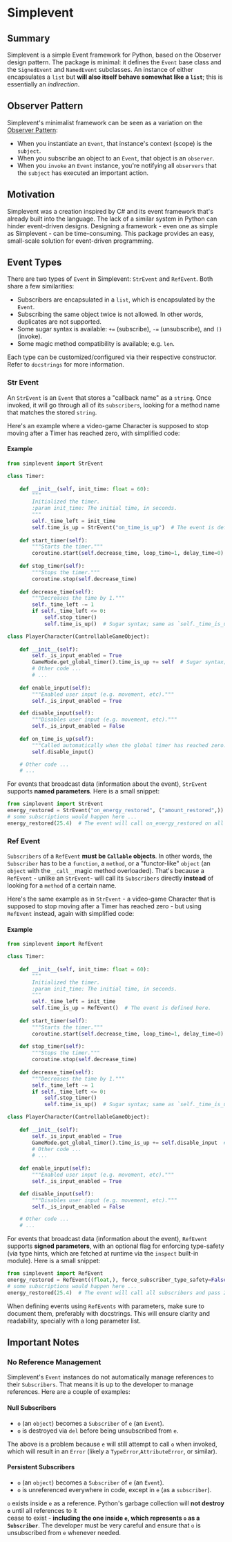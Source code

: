 # Simplevent

## Summary

Simplevent is a simple Event framework for Python, based on the Observer design pattern. The package is minimal: it 
defines the `Event` base class and the `SignedEvent` and `NamedEvent` subclasses. An instance of either encapsulates
a `list` but **will also itself behave somewhat like a `list`**; this is essentially an _indirection_.

## Observer Pattern

Simplevent's minimalist framework can be seen as a variation on the [Observer Pattern](https://en.wikipedia.org/wiki/Observer_pattern):

- When you instantiate an `Event`, that instance's context (scope) is the `subject`.
- When you subscribe an object to an `Event`, that object is an `observer`.
- When you `invoke` an `Event` instance, you're notifying all `observers` that the `subject` has executed an important 
action.

## Motivation

Simplevent was a creation inspired by C# and its event framework that's already built into the language. The lack of a 
similar system in Python can hinder event-driven designs. Designing a framework - even one as simple as Simplevent - 
can be time-consuming. This package provides an easy, small-scale solution for event-driven programming.

## Event Types

There are two types of `Event` in Simplevent: `StrEvent` and `RefEvent`. Both share a few similarities:

- Subscribers are encapsulated in a `list`, which is encapsulated by the `Event`.
- Subscribing the same object twice is not allowed. In other words, duplicates are not supported.
- Some sugar syntax is available: `+=` (subscribe), `-=` (unsubscribe), and `()` (invoke).
- Some magic method compatibility is available; e.g. `len`.

Each type can be customized/configured via their respective constructor. Refer to `docstrings` for more information.

### Str Event

An `StrEvent` is an `Event` that stores a "callback name" as a `string`. Once invoked, it will go through all of its 
`subscribers`, looking for a method name that matches the stored `string`. 

Here's an example where a video-game Character is supposed to stop moving after a Timer has reached zero, with 
simplified code:

#### Example
```python
from simplevent import StrEvent

class Timer:
    
    def __init__(self, init_time: float = 60):
        """
        Initialized the timer.
        :param init_time: The initial time, in seconds.
        """
        self._time_left = init_time
        self.time_is_up = StrEvent("on_time_is_up")  # The event is defined here.
    
    def start_timer(self):
        """Starts the timer."""
        coroutine.start(self.decrease_time, loop_time=1, delay_time=0)
        
    def stop_timer(self):
        """Stops the timer."""
        coroutine.stop(self.decrease_time)
    
    def decrease_time(self):
        """Decreases the time by 1."""
        self._time_left -= 1
        if self._time_left <= 0:
            self.stop_timer()
            self.time_is_up()  # Sugar syntax; same as `self._time_is_up.invoke()`

class PlayerCharacter(ControllableGameObject):
    
    def __init__(self):
        self._is_input_enabled = True
        GameMode.get_global_timer().time_is_up += self  # Sugar syntax; same as `self._time_is_up.add(self)`
        # Other code ...
        # ...
        
    def enable_input(self):
        """Enabled user input (e.g. movement, etc)."""
        self._is_input_enabled = True

    def disable_input(self):
        """Disables user input (e.g. movement, etc)."""
        self._is_input_enabled = False
        
    def on_time_is_up(self):
        """Called automatically when the global timer has reached zero."""
        self.disable_input()

    # Other code ...
    # ...
```

For events that broadcast data (information about the event), `StrEvent` supports **named parameters**. Here is a small 
snippet:

```python
from simplevent import StrEvent
energy_restored = StrEvent("on_energy_restored", ("amount_restored",))
# some subscriptions would happen here ...
energy_restored(25.4)  # The event will call on_energy_restored on all subscribers and pass {"amount_restored": 25.4} via **kwargs.
```

### Ref Event

`Subscribers` of a `RefEvent` **must be `Callable` objects**. In other words, the `Subscriber` has to be a `function`, 
a `method`, or a "functor-like" `object` (an `object` with the`__call__`magic method overloaded). That's because a 
`RefEvent` - unlike an `StrEvent`- will call its `Subscribers` directly **instead** of looking for a `method` of a 
certain name.

Here's the same example as in `StrEvent` - a video-game Character that is supposed to stop moving after a Timer has 
reached zero - but using `RefEvent` instead, again with simplified code:

#### Example
```python
from simplevent import RefEvent

class Timer:
    
    def __init__(self, init_time: float = 60):
        """
        Initialized the timer.
        :param init_time: The initial time, in seconds.
        """
        self._time_left = init_time
        self.time_is_up = RefEvent()  # The event is defined here.
    
    def start_timer(self):
        """Starts the timer."""
        coroutine.start(self.decrease_time, loop_time=1, delay_time=0)
        
    def stop_timer(self):
        """Stops the timer."""
        coroutine.stop(self.decrease_time)
    
    def decrease_time(self):
        """Decreases the time by 1."""
        self._time_left -= 1
        if self._time_left <= 0:
            self.stop_timer()
            self.time_is_up()  # Sugar syntax; same as `self._time_is_up.invoke()`

class PlayerCharacter(ControllableGameObject):
    
    def __init__(self):
        self._is_input_enabled = True
        GameMode.get_global_timer().time_is_up += self.disable_input  # Sugar syntax; same as `self._time_is_up.add(self.disable_input)`
        # Other code ...
        # ...
        
    def enable_input(self):
        """Enabled user input (e.g. movement, etc)."""
        self._is_input_enabled = True

    def disable_input(self):
        """Disables user input (e.g. movement, etc)."""
        self._is_input_enabled = False

    # Other code ...
    # ...
```

For events that broadcast data (information about the event), `RefEvent` supports **signed parameters**, with an 
optional flag for enforcing type-safety (via type hints, which are fetched at runtime via the `inspect` built-in 
module). Here is a small snippet:

```python
from simplevent import RefEvent
energy_restored = RefEvent((float,), force_subscriber_type_safety=False)
# some subscriptions would happen here ...
energy_restored(25.4)  # The event will call all subscribers and pass 25.4 (the amount of energy restored) via *args.
```

When defining events using `RefEvents` with parameters, make sure to document them, preferably with docstrings. This 
will ensure clarity and readability, specially with a long parameter list.

## Important Notes

### No Reference Management

Simplevent's `Event` instances do not automatically manage references to their `Subscribers`. That means it is up to the 
developer to manage references. Here are a couple of examples:

#### Null Subscribers
- `o` (an `object`) becomes a `Subscriber` of `e` (an `Event`).
- `o` is destroyed via `del` before being unsubscribed from `e`.

The above is a problem because `e` will still attempt to call `o` when invoked, which will result in an `Error` (likely 
a `TypeError`,`AttributeError`, or similar).

#### Persistent Subscribers
- `o` (an `object`) becomes a `Subscriber` of `e` (an `Event`).
- `o` is unreferenced everywhere in code, except in `e` (as a `subscriber`).

`o` exists inside `e` as a reference. Python's garbage collection will **not destroy `o`** until all references to it  
cease to exist - **including the one inside `e`, which represents `o` as a `Subscriber`**. The developer must be very 
careful and ensure that `o` is unsubscribed from `e` whenever needed.
